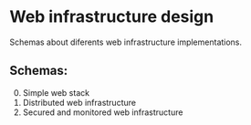 # Web infrastructure design

Schemas about diferents web infrastructure implementations.

## Schemas:

0. Simple web stack
1. Distributed web infrastructure
2. Secured and monitored web infrastructure
